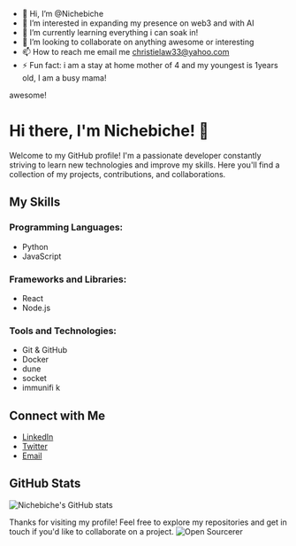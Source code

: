 - 👋 Hi, I’m @Nichebiche
- 👀 I’m interested in expanding my presence on web3 and with AI 
- 🌱 I’m currently learning everything i can soak in!
- 💞️ I’m looking to collaborate on anything awesome or interesting 
- 📫 How to reach me email me christielaw33@yahoo.com
- ⚡ Fun fact: i am a stay at home mother of 4 and my youngest is 1years old, I am a busy mama! 

<!---
Nichebiche/Nichebiche is a ✨ special ✨ repository because its `README.md` (this file) appears on your GitHub profile.
You can click the Preview link to take a look at your changes.
--->awesome!

# Hi there, I'm Nichebiche! 👋

Welcome to my GitHub profile! I'm a passionate developer constantly striving to learn new technologies and improve my skills. Here you'll find a collection of my projects, contributions, and collaborations.

## My Skills

### Programming Languages:
- Python
- JavaScript
  

### Frameworks and Libraries:
- React
- Node.js
  

### Tools and Technologies:
- Git & GitHub
- Docker
- dune
- socket
- immunifi
  k
## Connect with Me

- [LinkedIn](https://www.linkedin.com/in/nichebiche)
- [Twitter](https://twitter.com/nichebiche)
- [Email](mailto:your-email@example.com)

## GitHub Stats

![Nichebiche's GitHub stats](https://github-readme-stats.vercel.app/api?username=Nichebiche&show_icons=true&theme=radical)

Thanks for visiting my profile! Feel free to explore my repositories and get in touch if you'd like to collaborate on a project.
![Open Sourcerer](https://github.com/sagelga/github-achievement/blob/main/img/open-sourcerer/open-sourcerer-default.png)
